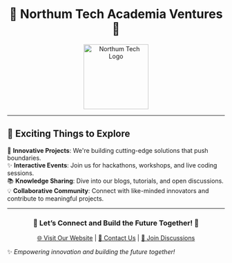 <div align="center">

# 🌟 Northum Tech Academia Ventures 🌟

<img src="https://olpmonitor.com/static/images/logo.webp" alt="Northum Tech Logo" width="150" style="border-radius: 50; border: 2 solid #ccc;" />

</div>

---

## 🚀 Exciting Things to Explore

🎉 **Innovative Projects**: We're building cutting-edge solutions that push boundaries.  
✨ **Interactive Events**: Join us for hackathons, workshops, and live coding sessions.  
📚 **Knowledge Sharing**: Dive into our blogs, tutorials, and open discussions.  
💡 **Collaborative Community**: Connect with like-minded innovators and contribute to meaningful projects.

---

<div align="center">

### 💌 **Let’s Connect and Build the Future Together!** 💌  
[🌐 Visit Our Website](https://olpmonitor.com) | [📧 Contact Us](mailto:support@olpmonitor.com) | [🚀 Join Discussions](https://github.com/organization-name/discussions)

</div>

✨ _Empowering innovation and building the future together!_
